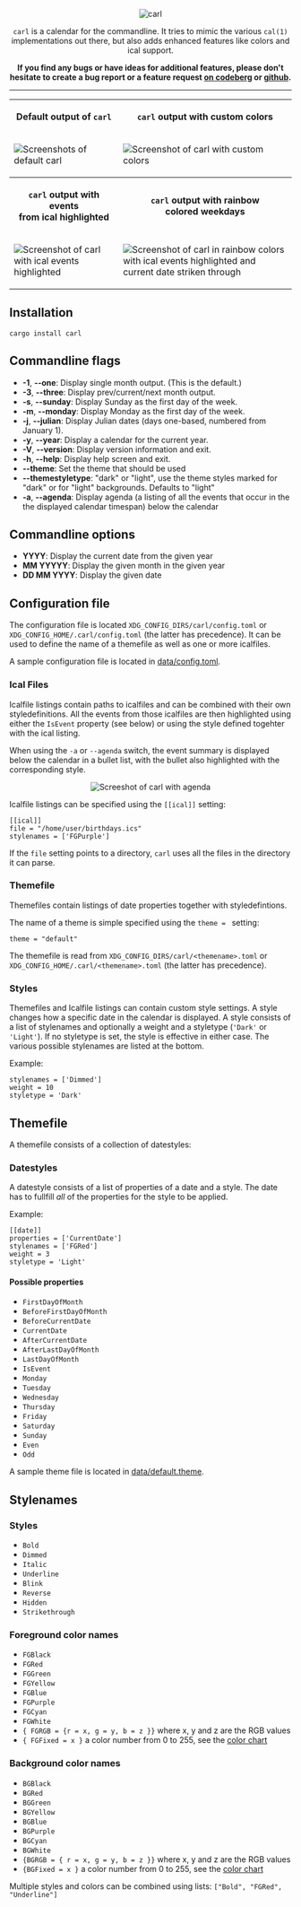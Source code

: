 <!--
SPDX-FileCopyrightText: 2021-2023 Birger Schacht <birger@rantanplan.org>
SPDX-License-Identifier: MIT
-->
<div align="center" markdown="1">

![carl](https://raw.githubusercontent.com/b1rger/carl/main/data/logo.svg)

`carl` is a calendar for the commandline. It tries to mimic the various
`cal(1)` implementations out there, but also adds enhanced features like colors
and ical support.

**If you find any bugs or have ideas for additional features, please don't hesitate to create a bug report or a feature request [on codeberg](https://codeberg.org/birger/carl/issues/new) or [github](https://github.com/b1rger/carl/issues/new).**

---

<table style="table-layout: fixed; width: 100%;">
<tr><th markdown="1">

Default output of `carl`

</th><th markdown="1">

`carl` output with custom colors

</th></tr>
<tr><td markdown="1">

![Screenshots of default carl](https://raw.githubusercontent.com/b1rger/carl/main/data/screenshot-default.png)

</td><td markdown="1">

![Screenshot of carl with custom colors](https://raw.githubusercontent.com/b1rger/carl/main/data/screenshot-custom.png)

</td></tr>
<tr><th markdown="1">

`carl` output with events<br/>from ical highlighted

</th><th markdown="1">

`carl` output with rainbow<br/>colored weekdays

</th></tr>
<tr><td markdown="1">

![Screenshot of carl with ical events highlighted](https://raw.githubusercontent.com/b1rger/carl/main/data/screenshot-ical.png)

</td><td markdown="1">

![Screenshot of carl in rainbow colors with ical events highlighted and current date striken through](https://raw.githubusercontent.com/b1rger/carl/main/data/screenshot-rainbow.png)

</td></tr>
</table>

</div>

## Installation

```
cargo install carl
```

## Commandline flags

- **-1**, **--one**: Display single month output.  (This is the default.)
- **-3**, **--three**: Display prev/current/next month output.
- **-s**, **--sunday**: Display Sunday as the first day of the week.
- **-m**, **--monday**: Display Monday as the first day of the week.
- **-j**, **--julian**: Display Julian dates (days one-based, numbered from January 1).
- **-y**, **--year**: Display a calendar for the current year.
- **-V**, **--version**: Display version information and exit.
- **-h**, **--help**: Display help screen and exit.
- **--theme**: Set the theme that should be used
- **--themestyletype**: "dark" or "light", use the theme styles marked for "dark" or for "light" backgrounds. Defaults to "light"
- **-a**, **--agenda**: Display agenda (a listing of all the events that occur in the the displayed calendar timespan) below the calendar

## Commandline options

- **YYYY**: Display the current date from the given year
- **MM YYYYY**: Display the given month in the given year
- **DD MM YYYY**: Display the given date

## Configuration file


The configuration file is located `XDG_CONFIG_DIRS/carl/config.toml` or `XDG_CONFIG_HOME/.carl/config.toml` (the latter has precedence).
It can be used to define the name of a themefile as well as one or more icalfiles.

A sample configuration file is located in [data/config.toml](data/config.toml).

### Ical Files

Icalfile listings contain paths to icalfiles and can be combined with their own
styledefinitions. All the events from those icalfiles are then highlighted
using either the `IsEvent` property (see below) or using the style defined
togehter with the ical listing.

When using the `-a` or `--agenda` switch, the event summary is displayed below
the calendar in a bullet list, with the bullet also highlighted with the
corresponding style.

<div align="center" markdown="1">

![Screeshot of carl with agenda](https://raw.githubusercontent.com/b1rger/carl/main/data/screenshot-agenda.png)

</div>

Icalfile listings can be specified using the `[[ical]]` setting:
```
[[ical]]
file = "/home/user/birthdays.ics"
stylenames = ['FGPurple']
```

If the `file` setting points to a directory, `carl` uses all the files in the directory it can parse.

### Themefile

Themefiles contain listings of date properties together with styledefintions.

The name of a theme is simple specified using the `theme = ` setting:
```
theme = "default"
```
The themefile is read from `XDG_CONFIG_DIRS/carl/<themename>.toml` or `XDG_CONFIG_HOME/.carl/<themename>.toml` (the latter has precedence).

### Styles

Themefiles and Icalfile listings can contain custom style settings. A style changes how a specific date in the calendar is displayed.
A style consists of a list of stylenames and optionally a weight and a styletype (`'Dark'` or `'Light'`). If no styletype is set, the style is effective in either case.
The various possible stylenames are listed at the bottom.

Example:
```
stylenames = ['Dimmed']
weight = 10
styletype = 'Dark'
```

## Themefile

A themefile consists of a collection of datestyles:

### Datestyles

A datestyle consists of a list of properties of a date and a style. The date has to fullfill *all* of the properties for the style to be applied.

Example:
```
[[date]]
properties = ['CurrentDate']
stylenames = ['FGRed']
weight = 3
styletype = 'Light'
```

#### Possible properties

- `FirstDayOfMonth`
- `BeforeFirstDayOfMonth`
- `BeforeCurrentDate`
- `CurrentDate`
- `AfterCurrentDate`
- `AfterLastDayOfMonth`
- `LastDayOfMonth`
- `IsEvent`
- `Monday`
- `Tuesday`
- `Wednesday`
- `Thursday`
- `Friday`
- `Saturday`
- `Sunday`
- `Even`
- `Odd`

A sample theme file is located in [data/default.theme](data/default.theme).

## Stylenames

### Styles
- `Bold`
- `Dimmed`
- `Italic`
- `Underline`
- `Blink`
- `Reverse`
- `Hidden`
- `Strikethrough`

### Foreground color names
- `FGBlack`
- `FGRed`
- `FGGreen`
- `FGYellow`
- `FGBlue`
- `FGPurple`
- `FGCyan`
- `FGWhite`
- `{ FGRGB = {r = x, g = y, b = z }}` where x, y and z are the RGB values
- `{ FGFixed = x }` a color number from 0 to 255, see the [color chart](https://upload.wikimedia.org/wikipedia/commons/1/15/Xterm_256color_chart.svg)

### Background color names
- `BGBlack`
- `BGRed`
- `BGGreen`
- `BGYellow`
- `BGBlue`
- `BGPurple`
- `BGCyan`
- `BGWhite`
- `{BGRGB = { r = x, g = y, b = z }}` where x, y and z are the RGB values
- `{BGFixed = x }` a color number from 0 to 255, see the [color chart](https://upload.wikimedia.org/wikipedia/commons/1/15/Xterm_256color_chart.svg)

Multiple styles and colors can be combined using lists: `["Bold", "FGRed", "Underline"]`
